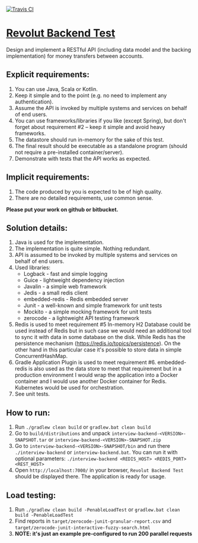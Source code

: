 [![Travis CI](https://travis-ci.org/peshrus/revolut-interview-backend-2019.svg?branch=master)](https://travis-ci.org/peshrus/revolut-interview-backend-2019)
# [Revolut Backend Test](https://drive.google.com/file/d/19IM0HmgQO_Tggke8wh7N764l67JFwMnq/view)
Design and implement a RESTful API (including data model and the backing implementation)
for money transfers between accounts.

## Explicit requirements:
1. You can use Java, Scala or Kotlin.
2. Keep it simple and to the point (e.g. no need to implement any authentication).
3. Assume the API is invoked by multiple systems and services on behalf of end users.
4. You can use frameworks/libraries if you like (except Spring), but don't forget about
requirement #2 – keep it simple and avoid heavy frameworks.
5. The datastore should run in-memory for the sake of this test.
6. The final result should be executable as a standalone program (should not require
a pre-installed container/server).
7. Demonstrate with tests that the API works as expected.

## Implicit requirements:
1. The code produced by you is expected to be of high quality.
2. There are no detailed requirements, use common sense.

**Please put your work on github or bitbucket.**

## Solution details:
1. Java is used for the implementation.
2. The implementation is quite simple. Nothing redundant.
3. API is assumed to be invoked by multiple systems and services on behalf of end users.
4. Used libraries:
    - Logback - fast and simple logging
    - Guice - lightweight dependency injection
    - Javalin - a simple web framework
    - Jedis - a small redis client
    - embedded-redis - Redis embedded server
    - Junit - a well-known and simple framework for unit tests
    - Mockito - a simple mocking framework for unit tests
    - zerocode - a lightweight API testing framework
5. Redis is used to meet requirement #5
In-memory H2 Database could be used instead of Redis but in such case we would need an additional 
tool to sync it with data in some database on the disk. While Redis has the persistence mechanism
(https://redis.io/topics/persistence).
On the other hand in this particular case it's possible to store data in simple ConcurrentHashMap.
6. Gradle Application Plugin is used to meet requirement #6.
embedded-redis is also used as the data store to meet that requirement but in a production 
environment I would wrap the application into a Docker container and I would use another Docker 
container for Redis. Kubernetes would be used for orchestration. 
7. See unit tests.

## How to run:
1. Run `./gradlew clean build` or `gradlew.bat clean build`
2. Go to `build/distributions` and unpack `interview-backend-<VERSION>-SNAPSHOT.tar` or 
`interview-backend-<VERSION>-SNAPSHOT.zip`
3. Go to `interview-backend-<VERSION>-SNAPSHOT/bin` and run there `./interview-backend` or 
`interview-backend.bat`. 
You can run it with optional parameters: `./interview-backend <REDIS_HOST> <REDIS_PORT> <REST_HOST>`
4. Open `http://localhost:7000/` in your browser, `Revolut Backend Test` should be displayed there.
The application is ready for usage.

## Load testing:
1. Run `./gradlew clean build -PenableLoadTest` or `gradlew.bat clean build -PenableLoadTest`
2. Find reports in `target/zerocode-junit-granular-report.csv` and 
`target/zerocode-junit-interactive-fuzzy-search.html`
3. **NOTE: it's just an example pre-configured to run 200 parallel requests** 